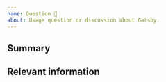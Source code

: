 ```yaml
---
name: Question 🤔
about: Usage question or discussion about Gatsby.
---
```


<!--
  To make it easier for us to help you, please include as much useful information as possible.
-->

## Summary

## Relevant information



